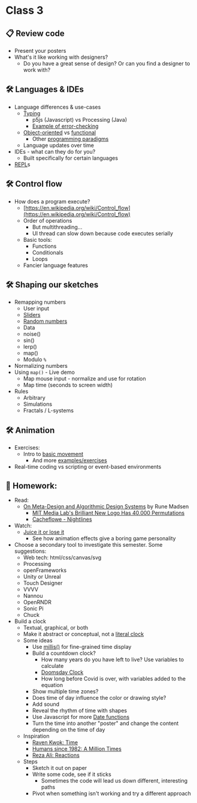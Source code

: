 # Class 3 

## 📋 Review code

* Present your posters
* What's it like working with designers?
  * Do you have a great sense of design? Or can you find a designer to work with?

## 🛠️ Languages & IDEs

* Language differences & use-cases
  * [Typing](https://en.wikipedia.org/wiki/Type_system)
    * p5js (Javascript) vs Processing (Java)
    * [Example of error-checking](https://editor.p5js.org/cacheflowe/sketches/RIT2lquNi)
  * [Object-oriented](https://en.wikipedia.org/wiki/Object-oriented_programming) vs [functional](https://en.wikipedia.org/wiki/Functional_programming)
    * Other [programming paradigms](https://en.wikipedia.org/wiki/Programming_paradigm)
  * Language updates over time
* IDEs - what can they do for you?
  * Built specifically for certain languages
* [REPL](https://en.wikipedia.org/wiki/Read%E2%80%93eval%E2%80%93print_loop)s

## 🛠️ Control flow

* How does a program execute?
  * [https://en.wikipedia.org/wiki/Control_flow](https://en.wikipedia.org/wiki/Control_flow)
  * Order of operations
    * But multithreading...
    * UI thread can slow down because code executes serially
  * Basic tools:
    * Functions
    * Conditionals
    * Loops
  * Fancier language features

## 🛠️ Shaping our sketches

* Remapping numbers
  * User input
  * [Sliders](https://editor.p5js.org/cacheflowe/sketches/t7su_ViJ3)
  * [Random numbers](https://happycoding.io/tutorials/p5js/random)
  * Data
  * noise()
  * sin()
  * lerp()
  * map()
  * Modulo `%`
* Normalizing numbers
* Using `map()` - Live demo
  * Map mouse input - normalize and use for rotation
  * Map time (seconds to screen width)
* Rules
  * Arbitrary
  * Simulations
  * Fractals / L-systems

## 🛠️ Animation

* Exercises:
  * Intro to [basic movement](https://p5js.org/examples/motion-bounce.html)
    * And more [examples/exercises](https://creative-coding.decontextualize.com/changes-over-time/)
* Real-time coding vs scripting or event-based environments


## 📝 Homework:

* Read:
  * [On Meta-Design and Algorithmic Design Systems](https://runemadsen.com/blog/on-meta-design-and-algorithmic-design-systems/) by Rune Madsen
    * [MIT Media Lab's Brilliant New Logo Has 40,000 Permutations](https://www.fastcompany.com/1663378/mit-media-labs-brilliant-new-logo-has-40000-permutations-video)
    * [Cacheflowe - Nightlines](https://cacheflowe.com/art/physical/nightlines-t-shirt)
* Watch:
  * [Juice it or lose it](https://www.youtube.com/watch?v=Fy0aCDmgnxg)
    * See how animation effects give a boring game personality
* Choose a secondary tool to investigate this semester. Some suggestions:
  * Web tech: html/css/canvas/svg
  * Processing
  * openFrameworks
  * Unity or Unreal
  * Touch Designer
  * VVVV
  * Nannou
  * OpenRNDR
  * Sonic Pi
  * Chuck
* Build a clock
  * Textual, graphical, or both
  * Make it abstract or conceptual, not a [literal clock](https://p5js.org/examples/input-clock.html)
  * Some ideas
    * Use [millis()](https://p5js.org/reference/#/p5/millis) for fine-grained time display
    * Build a countdown clock?
      * How many years do you have left to live? Use variables to calculate
      * [Doomsday Clock](https://thebulletin.org/doomsday-clock/current-time/)
      * How long before Covid is over, with variables added to the equation
    * Show multiple time zones?
    * Does time of day influence the color or drawing style?
    * Add sound
    * Reveal the rhythm of time with shapes
    * Use Javascript for more [Date functions](https://flaviocopes.com/javascript-dates/)
    * Turn the time into another "poster" and change the content depending on the time of day
  * Inspiration
    * [Raven Kwok: Time](http://ravenkwok.com/time/)
    * [Humans since 1982: A Million Times](https://vimeo.com/channels/staffpicks/60491636)
    * [Reza Ali: Reactions](https://www.instagram.com/p/CBogs4FH4E0/)
  * Steps
    * Sketch it out on paper
    * Write some code, see if it sticks
      * Sometimes the code will lead us down different, interesting paths
    * Pivot when something isn't working and try a different approach

